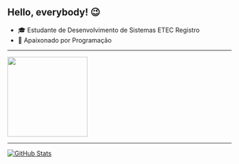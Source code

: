 ## Hello, everybody! :wink:

- :mortar_board: Estudante de Desenvolvimento de Sistemas ETEC Registro
- :purple_heart: Apaixonado por Programação
<hr>
<a href="https://github.com/Jhow1L/Jhow1L">
<img height="180em" src="https://github-readme-stats.vercel.app/api/top-langs/?username=Jhow1L&layout=compact&langs_count=7&theme=dracula"/>
</a>
<hr>
<a href="https://github.com/Jhow1L/Jhow1L">
<img align="center" src="https://github-readme-stats.vercel.app/api?username=Jhow1L&show_icons=true&line_height=27&theme=dracula" alt="GitHub Stats"/>
</a>
